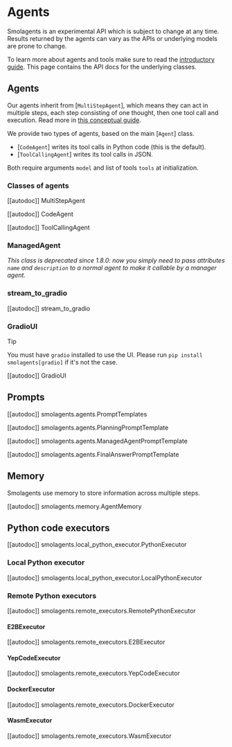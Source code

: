 # Agents

<Tip warning={true}>

Smolagents is an experimental API which is subject to change at any time. Results returned by the agents
can vary as the APIs or underlying models are prone to change.

</Tip>

To learn more about agents and tools make sure to read the [introductory guide](../index). This page
contains the API docs for the underlying classes.

## Agents

Our agents inherit from [`MultiStepAgent`], which means they can act in multiple steps, each step consisting of one thought, then one tool call and execution. Read more in [this conceptual guide](../conceptual_guides/react).

We provide two types of agents, based on the main [`Agent`] class.
  - [`CodeAgent`] writes its tool calls in Python code (this is the default).
  - [`ToolCallingAgent`] writes its tool calls in JSON.

Both require arguments `model` and list of tools `tools` at initialization.

### Classes of agents

[[autodoc]] MultiStepAgent

[[autodoc]] CodeAgent

[[autodoc]] ToolCallingAgent

### ManagedAgent

_This class is deprecated since 1.8.0: now you simply need to pass attributes `name` and `description` to a normal agent to make it callable by a manager agent._

### stream_to_gradio

[[autodoc]] stream_to_gradio

### GradioUI

> [!TIP]
> You must have `gradio` installed to use the UI. Please run `pip install smolagents[gradio]` if it's not the case.

[[autodoc]] GradioUI

## Prompts

[[autodoc]] smolagents.agents.PromptTemplates

[[autodoc]] smolagents.agents.PlanningPromptTemplate

[[autodoc]] smolagents.agents.ManagedAgentPromptTemplate

[[autodoc]] smolagents.agents.FinalAnswerPromptTemplate

## Memory

Smolagents use memory to store information across multiple steps.

[[autodoc]] smolagents.memory.AgentMemory

## Python code executors

[[autodoc]] smolagents.local_python_executor.PythonExecutor

### Local Python executor

[[autodoc]] smolagents.local_python_executor.LocalPythonExecutor

### Remote Python executors

[[autodoc]] smolagents.remote_executors.RemotePythonExecutor

#### E2BExecutor

[[autodoc]] smolagents.remote_executors.E2BExecutor

#### YepCodeExecutor

[[autodoc]] smolagents.remote_executors.YepCodeExecutor

#### DockerExecutor

[[autodoc]] smolagents.remote_executors.DockerExecutor

#### WasmExecutor

[[autodoc]] smolagents.remote_executors.WasmExecutor
